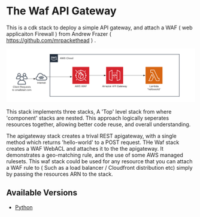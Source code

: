 # The Waf API Gateway


This is a cdk stack to deploy a simple API gateway, and attach a WAF ( web applicaiton Firewall ) from Andrew Frazer ( <https://github.com/mrpackethead> ) .

![architecture](img/the-waf-apigateway.png)

This stack implements three stacks,  A 'Top' level stack from where 'component' stacks are nested.  This approach logically seperates resources together, allowing better code reuse, and overall understanding. 

The apigateway stack creates a trival REST apigateway, with a single method which returns 'hello-world' to a POST request. 
THe Waf stack creates a WAF WebACL and attaches it to the the apigateway.    It demonstrates a geo-matching rule, and the use of some AWS managed rulesets.    This waf stack could be used for any resource that you can attach a WAF rule to ( Such as a load balancer / Cloudfront distribution etc) simply by passing the resources ARN to the stack. 


## Available Versions

 * [Python](python/)

